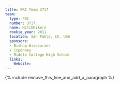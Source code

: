 ```yaml
---
title: FRC Team 3717
team:
  type: FRC
  number: 3717
  name: Hitchhikers
  rookie_year: 2011
  location: San Pablo, CA, USA
  sponsors:
  - Bishop-Wisecarver
  - jcpenney
  - Middle College High School
  links:
    Website:
---
```


{% include remove_this_line_and_add_a_paragraph %}